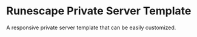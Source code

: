 # Runescape Private Server Template
A responsive private server template that can be easily
customized.
